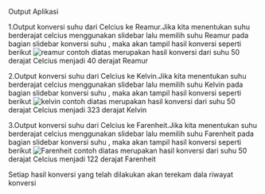 Output Aplikasi

1.Output konversi suhu dari Celcius ke Reamur.Jika kita menentukan suhu berderajat celcius menggunakan slidebar lalu memilih suhu Reamur pada bagian slidebar konversi suhu , maka akan tampil hasil konversi seperti berikut
![reamur](https://user-images.githubusercontent.com/95726593/201818087-732127df-0739-4ac3-afbc-7838bba26ea3.png)
contoh diatas merupakan hasil konversi dari suhu 50 derajat Celcius menjadi 40 derajat Reamur

2.Output konversi suhu dari Celcius ke Kelvin.Jika kita menentukan suhu berderajat celcius menggunakan slidebar lalu memilih suhu Kelvin pada bagian slidebar konversi suhu , maka akan tampil hasil konversi seperti berikut
![kelvin](https://user-images.githubusercontent.com/95726593/201819127-793f5122-b5e2-4bef-95ed-fc61a0ce2d7c.png)
contoh diatas merupakan hasil konversi dari suhu 50 derajat Celcius menjadi 323 derajat Kelvin

3.Output konversi suhu dari Celcius ke Farenheit.Jika kita menentukan suhu berderajat celcius menggunakan slidebar lalu memilih suhu Farenheit pada bagian slidebar konversi suhu , maka akan tampil hasil konversi seperti berikut
![Farenheit](https://user-images.githubusercontent.com/95726593/201819320-7cec9e89-cde7-441d-95c9-e68590c421f3.png)
contoh diatas merupakan hasil konversi dari suhu 50 derajat Celcius menjadi 122 derajat Farenheit

Setiap hasil konversi yang telah dilakukan akan terekam dala riwayat konversi
